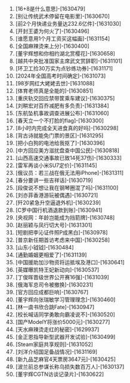 
1. [16+8是什么意思]-[1630479]
1. [别让传统武术停留在电影里]-[1630670]
1. [前2个月快递业务量达232.6亿件]-[1631030]
1. [开封王婆为何火了]-[1630496]
1. [谁愿意用1个月工资买这幅画]-[1631154]
1. [全国麻辣烫来上分]-[1630400]
1. [董宇辉想和你相约湖北赏樱花]-[1630658]
1. [越共中央批准国家主席武文赏辞职]-[1631101]
1. [环卫工捡30万实为点钞练功券]-[1631171]
1. [2024年全国高考时间确定]-[1631073]
1. [98岁网红大姥姥去世]-[1631088]
1. [体育老师真是全能的]-[1630851]
1. [重庆轨交回应禁带筐乘车建议]-[1630375]
1. [刘畊宏对百乔减肥有多负责]-[1631384]
1. [东航坠机事故调查进展公布]-[1631060]
1. [春天立一个不打脸的flag]-[1630300]
1. [8小时内完成全天进食真的好吗]-[1630298]
1. [背古诗就能免门票的景区]-[1631295]
1. [把小白狗的电池给我抠了]-[1630396]
1. [中方回应美方滋扰盘查中国公民]-[1630818]
1. [山西高速交通事故已致14死37伤]-[1630333]
1. [雷军再谈小米SU7定价]-[1631145]
1. [俄议员：若三战在俄无法用iPhone]-[1631311]
1. [春分要讲一些吉祥话]-[1630719]
1. [段俊说不想让我在钢琴圈混了吗]-[1631100]
1. [刘亦菲香港游玩被偶遇]-[1630721]
1. [歼20紧急升空逼退外机]-[1630239]
1. [C罗中国行机酒退款到账]-[1630941]
1. [央视网：年龄岂能成为挡箭牌]-[1630748]
1. [赵丽颖与凤行切大号]-[1631301]
1. [短剧把李沁证件照P成黑白]-[1630978]
1. [普京新任期首访考虑来中国]-[1630258]
1. [山东小钺钺]-[1630484]
1. [通勤婚姻更相爱了]-[1631139]
1. [中国援助加沙物资将运抵埃及港口]-[1630641]
1. [英媒曝凯特王妃新动向]-[1630537]
1. [丁俊晖晋级世界公开赛16强]-[1631039]
1. [俄海军总司令被撤换]-[1630231]
1. [官方回应成都巨响]-[1630767]
1. [董宇辉向张瑞敏学习管理理念]-[1630460]
1. [林一虞书欣合跳Fate]-[1630947]
1. [校长喊话同学勇敢向霸凌说不]-[1630520]
1. [国产ModelY将涨价5000元]-[1630277]
1. [天水麻辣烫走红的秘密]-[1629937]
1. [金正恩指导新型武器开发试验]-[1630499]
1. [Steam家庭共享规则]-[1631052]
1. [刘洋介绍国足备战情况]-[1631169]
1. [新九品芝麻官4天票房3647元]-[1630425]
1. [波兰前总参谋长称乌损失数百万人]-[1630137]
1. [董宇辉CGTN访谈记录片]-[1630622]